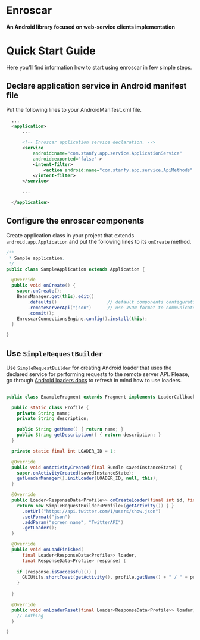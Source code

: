 Enroscar
=======

**An Android library focused on web-service clients implementation**


Quick Start Guide
=================
Here you'll find information how to start using enroscar in few simple steps.

Declare application service in Android manifest file
----------------------------------------------------

Put the following lines to your AndroidManifest.xml file.
```xml      
  ...
  <application>
      ...

      <!-- Enroscar application service declaration. -->    
      <service
          android:name="com.stanfy.app.service.ApplicationService"
          android:exported="false" >
          <intent-filter>
              <action android:name="com.stanfy.app.service.ApiMethods" />
          </intent-filter>
      </service>

      ...

  </application>
```
Configure the enroscar components
---------------------------------

Create application class in your project that extends `android.app.Application` and put the following lines to its `onCreate` method.
```java
/**
 * Sample application.
 */
public class SampleApplication extends Application {

  @Override
  public void onCreate() {
    super.onCreate();
    BeansManager.get(this).edit()
        .defaults()                   // default components configuration
        .remoteServerApi("json")      // use JSON format to communicate with remote server
        .commit();
    EnroscarConnectionsEngine.config().install(this);
  }

}
```

Use `SimpleRequestBuilder`
--------------------------

Use `SimpleRequestBuilder` for creating Android loader that uses the declared service for performing requests to the remote server API.
Please, go through [Android loaders docs](http://developer.android.com/guide/components/loaders.html) to refresh in mind how to use loaders.

```java
  
public class ExampleFragment extends Fragment implements LoaderCallbacks<ResponseData<Profile>> {

  public static class Profile {
    private String name;
    private String description;

    public String getName() { return name; }
    public String getDescription() { return description; }
  }

  private static final int LOADER_ID = 1;

  @Override
  public void onActivityCreated(final Bundle savedInstanceState) {
    super.onActivityCreated(savedInstanceState);
    getLoaderManager().initLoader(LOADER_ID, null, this);
  }

  @Override
  public Loader<ResponseData<Profile>> onCreateLoader(final int id, final Bundle args) {
    return new SimpleRequestBuilder<Profile>(getActivity()) { }
      .setUrl("https://api.twitter.com/1/users/show.json")
      .setFormat("json")
      .addParam("screen_name", "TwitterAPI")
      .getLoader();
  }

  @Override
  public void onLoadFinished(
      final Loader<ResponseData<Profile>> loader, 
      final ResponseData<Profile> response) {
    
    if (response.isSuccessful()) {
      GUIUtils.shortToast(getActivity(), profile.getName() + " / " + profile.getDescription());
    }
    
  }

  @Override
  public void onLoaderReset(final Loader<ResponseData<Profile>> loader) {
    // nothing
  }

}

```


